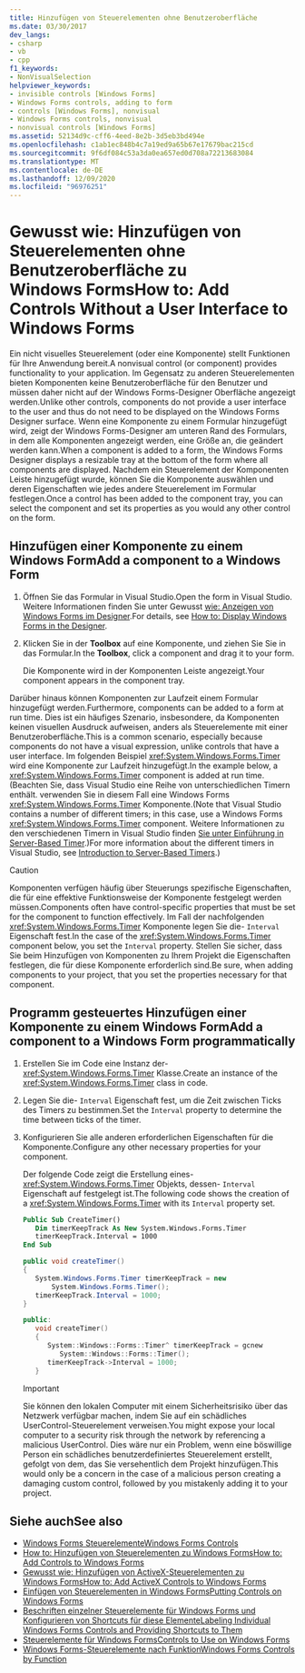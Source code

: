 ```yaml
---
title: Hinzufügen von Steuerelementen ohne Benutzeroberfläche
ms.date: 03/30/2017
dev_langs:
- csharp
- vb
- cpp
f1_keywords:
- NonVisualSelection
helpviewer_keywords:
- invisible controls [Windows Forms]
- Windows Forms controls, adding to form
- controls [Windows Forms], nonvisual
- Windows Forms controls, nonvisual
- nonvisual controls [Windows Forms]
ms.assetid: 52134d9c-cff6-4eed-8e2b-3d5eb3bd494e
ms.openlocfilehash: c1ab1ec848b4c7a19ed9a65b67e17679bac215cd
ms.sourcegitcommit: 9f6df084c53a3da0ea657ed0d708a72213683084
ms.translationtype: MT
ms.contentlocale: de-DE
ms.lasthandoff: 12/09/2020
ms.locfileid: "96976251"
---
```

# <a name="how-to-add-controls-without-a-user-interface-to-windows-forms"></a><span data-ttu-id="76db0-102">Gewusst wie: Hinzufügen von Steuerelementen ohne Benutzeroberfläche zu Windows Forms</span><span class="sxs-lookup"><span data-stu-id="76db0-102">How to: Add Controls Without a User Interface to Windows Forms</span></span>

<span data-ttu-id="76db0-103">Ein nicht visuelles Steuerelement (oder eine Komponente) stellt Funktionen für Ihre Anwendung bereit.</span><span class="sxs-lookup"><span data-stu-id="76db0-103">A nonvisual control (or component) provides functionality to your application.</span></span> <span data-ttu-id="76db0-104">Im Gegensatz zu anderen Steuerelementen bieten Komponenten keine Benutzeroberfläche für den Benutzer und müssen daher nicht auf der Windows Forms-Designer Oberfläche angezeigt werden.</span><span class="sxs-lookup"><span data-stu-id="76db0-104">Unlike other controls, components do not provide a user interface to the user and thus do not need to be displayed on the Windows Forms Designer surface.</span></span> <span data-ttu-id="76db0-105">Wenn eine Komponente zu einem Formular hinzugefügt wird, zeigt der Windows Forms-Designer am unteren Rand des Formulars, in dem alle Komponenten angezeigt werden, eine Größe an, die geändert werden kann.</span><span class="sxs-lookup"><span data-stu-id="76db0-105">When a component is added to a form, the Windows Forms Designer displays a resizable tray at the bottom of the form where all components are displayed.</span></span> <span data-ttu-id="76db0-106">Nachdem ein Steuerelement der Komponenten Leiste hinzugefügt wurde, können Sie die Komponente auswählen und deren Eigenschaften wie jedes andere Steuerelement im Formular festlegen.</span><span class="sxs-lookup"><span data-stu-id="76db0-106">Once a control has been added to the component tray, you can select the component and set its properties as you would any other control on the form.</span></span>

## <a name="add-a-component-to-a-windows-form"></a><span data-ttu-id="76db0-107">Hinzufügen einer Komponente zu einem Windows Form</span><span class="sxs-lookup"><span data-stu-id="76db0-107">Add a component to a Windows Form</span></span>

1. <span data-ttu-id="76db0-108">Öffnen Sie das Formular in Visual Studio.</span><span class="sxs-lookup"><span data-stu-id="76db0-108">Open the form in Visual Studio.</span></span> <span data-ttu-id="76db0-109">Weitere Informationen finden Sie unter Gewusst [wie: Anzeigen von Windows Forms im Designer](/previous-versions/visualstudio/visual-studio-2010/w5yd62ts(v=vs.100)).</span><span class="sxs-lookup"><span data-stu-id="76db0-109">For details, see [How to: Display Windows Forms in the Designer](/previous-versions/visualstudio/visual-studio-2010/w5yd62ts(v=vs.100)).</span></span>

2. <span data-ttu-id="76db0-110">Klicken Sie in der **Toolbox** auf eine Komponente, und ziehen Sie Sie in das Formular.</span><span class="sxs-lookup"><span data-stu-id="76db0-110">In the **Toolbox**, click a component and drag it to your form.</span></span>

     <span data-ttu-id="76db0-111">Die Komponente wird in der Komponenten Leiste angezeigt.</span><span class="sxs-lookup"><span data-stu-id="76db0-111">Your component appears in the component tray.</span></span>

<span data-ttu-id="76db0-112">Darüber hinaus können Komponenten zur Laufzeit einem Formular hinzugefügt werden.</span><span class="sxs-lookup"><span data-stu-id="76db0-112">Furthermore, components can be added to a form at run time.</span></span> <span data-ttu-id="76db0-113">Dies ist ein häufiges Szenario, insbesondere, da Komponenten keinen visuellen Ausdruck aufweisen, anders als Steuerelemente mit einer Benutzeroberfläche.</span><span class="sxs-lookup"><span data-stu-id="76db0-113">This is a common scenario, especially because components do not have a visual expression, unlike controls that have a user interface.</span></span> <span data-ttu-id="76db0-114">Im folgenden Beispiel <xref:System.Windows.Forms.Timer> wird eine Komponente zur Laufzeit hinzugefügt.</span><span class="sxs-lookup"><span data-stu-id="76db0-114">In the example below, a <xref:System.Windows.Forms.Timer> component is added at run time.</span></span> <span data-ttu-id="76db0-115">(Beachten Sie, dass Visual Studio eine Reihe von unterschiedlichen Timern enthält. verwenden Sie in diesem Fall eine Windows Forms <xref:System.Windows.Forms.Timer> Komponente.</span><span class="sxs-lookup"><span data-stu-id="76db0-115">(Note that Visual Studio contains a number of different timers; in this case, use a Windows Forms <xref:System.Windows.Forms.Timer> component.</span></span> <span data-ttu-id="76db0-116">Weitere Informationen zu den verschiedenen Timern in Visual Studio finden [Sie unter Einführung in Server-Based Timer](/previous-versions/visualstudio/visual-studio-2008/tb9yt5e6(v=vs.90)).)</span><span class="sxs-lookup"><span data-stu-id="76db0-116">For more information about the different timers in Visual Studio, see [Introduction to Server-Based Timers](/previous-versions/visualstudio/visual-studio-2008/tb9yt5e6(v=vs.90)).)</span></span>

> [!CAUTION]
> <span data-ttu-id="76db0-117">Komponenten verfügen häufig über Steuerungs spezifische Eigenschaften, die für eine effektive Funktionsweise der Komponente festgelegt werden müssen.</span><span class="sxs-lookup"><span data-stu-id="76db0-117">Components often have control-specific properties that must be set for the component to function effectively.</span></span> <span data-ttu-id="76db0-118">Im Fall der nachfolgenden <xref:System.Windows.Forms.Timer> Komponente legen Sie die- `Interval` Eigenschaft fest.</span><span class="sxs-lookup"><span data-stu-id="76db0-118">In the case of the <xref:System.Windows.Forms.Timer> component below, you set the `Interval` property.</span></span> <span data-ttu-id="76db0-119">Stellen Sie sicher, dass Sie beim Hinzufügen von Komponenten zu Ihrem Projekt die Eigenschaften festlegen, die für diese Komponente erforderlich sind.</span><span class="sxs-lookup"><span data-stu-id="76db0-119">Be sure, when adding components to your project, that you set the properties necessary for that component.</span></span>

## <a name="add-a-component-to-a-windows-form-programmatically"></a><span data-ttu-id="76db0-120">Programm gesteuertes Hinzufügen einer Komponente zu einem Windows Form</span><span class="sxs-lookup"><span data-stu-id="76db0-120">Add a component to a Windows Form programmatically</span></span>

1. <span data-ttu-id="76db0-121">Erstellen Sie im Code eine Instanz der- <xref:System.Windows.Forms.Timer> Klasse.</span><span class="sxs-lookup"><span data-stu-id="76db0-121">Create an instance of the <xref:System.Windows.Forms.Timer> class in code.</span></span>

2. <span data-ttu-id="76db0-122">Legen Sie die- `Interval` Eigenschaft fest, um die Zeit zwischen Ticks des Timers zu bestimmen.</span><span class="sxs-lookup"><span data-stu-id="76db0-122">Set the `Interval` property to determine the time between ticks of the timer.</span></span>

3. <span data-ttu-id="76db0-123">Konfigurieren Sie alle anderen erforderlichen Eigenschaften für die Komponente.</span><span class="sxs-lookup"><span data-stu-id="76db0-123">Configure any other necessary properties for your component.</span></span>

     <span data-ttu-id="76db0-124">Der folgende Code zeigt die Erstellung eines- <xref:System.Windows.Forms.Timer> Objekts, dessen- `Interval` Eigenschaft auf festgelegt ist.</span><span class="sxs-lookup"><span data-stu-id="76db0-124">The following code shows the creation of a <xref:System.Windows.Forms.Timer> with its `Interval` property set.</span></span>

    ```vb
    Public Sub CreateTimer()
       Dim timerKeepTrack As New System.Windows.Forms.Timer
       timerKeepTrack.Interval = 1000
    End Sub
    ```

    ```csharp
    public void createTimer()
    {
       System.Windows.Forms.Timer timerKeepTrack = new
           System.Windows.Forms.Timer();
       timerKeepTrack.Interval = 1000;
    }
    ```

    ```cpp
    public:
       void createTimer()
       {
          System::Windows::Forms::Timer^ timerKeepTrack = gcnew
             System::Windows::Forms::Timer();
          timerKeepTrack->Interval = 1000;
       }
    ```

    > [!IMPORTANT]
    > <span data-ttu-id="76db0-125">Sie können den lokalen Computer mit einem Sicherheitsrisiko über das Netzwerk verfügbar machen, indem Sie auf ein schädliches UserControl-Steuerelement verweisen.</span><span class="sxs-lookup"><span data-stu-id="76db0-125">You might expose your local computer to a security risk through the network by referencing a malicious UserControl.</span></span> <span data-ttu-id="76db0-126">Dies wäre nur ein Problem, wenn eine böswillige Person ein schädliches benutzerdefiniertes Steuerelement erstellt, gefolgt von dem, das Sie versehentlich dem Projekt hinzufügen.</span><span class="sxs-lookup"><span data-stu-id="76db0-126">This would only be a concern in the case of a malicious person creating a damaging custom control, followed by you mistakenly adding it to your project.</span></span>

## <a name="see-also"></a><span data-ttu-id="76db0-127">Siehe auch</span><span class="sxs-lookup"><span data-stu-id="76db0-127">See also</span></span>

- [<span data-ttu-id="76db0-128">Windows Forms Steuerelemente</span><span class="sxs-lookup"><span data-stu-id="76db0-128">Windows Forms Controls</span></span>](index.md)
- [<span data-ttu-id="76db0-129">How to: Hinzufügen von Steuerelementen zu Windows Forms</span><span class="sxs-lookup"><span data-stu-id="76db0-129">How to: Add Controls to Windows Forms</span></span>](how-to-add-controls-to-windows-forms.md)
- [<span data-ttu-id="76db0-130">Gewusst wie: Hinzufügen von ActiveX-Steuerelementen zu Windows Forms</span><span class="sxs-lookup"><span data-stu-id="76db0-130">How to: Add ActiveX Controls to Windows Forms</span></span>](how-to-add-activex-controls-to-windows-forms.md)
- [<span data-ttu-id="76db0-131">Einfügen von Steuerelementen in Windows Forms</span><span class="sxs-lookup"><span data-stu-id="76db0-131">Putting Controls on Windows Forms</span></span>](putting-controls-on-windows-forms.md)
- [<span data-ttu-id="76db0-132">Beschriften einzelner Steuerelemente für Windows Forms und Konfigurieren von Shortcuts für diese Elemente</span><span class="sxs-lookup"><span data-stu-id="76db0-132">Labeling Individual Windows Forms Controls and Providing Shortcuts to Them</span></span>](labeling-individual-windows-forms-controls-and-providing-shortcuts-to-them.md)
- [<span data-ttu-id="76db0-133">Steuerelemente für Windows Forms</span><span class="sxs-lookup"><span data-stu-id="76db0-133">Controls to Use on Windows Forms</span></span>](controls-to-use-on-windows-forms.md)
- [<span data-ttu-id="76db0-134">Windows Forms-Steuerelemente nach Funktion</span><span class="sxs-lookup"><span data-stu-id="76db0-134">Windows Forms Controls by Function</span></span>](windows-forms-controls-by-function.md)
